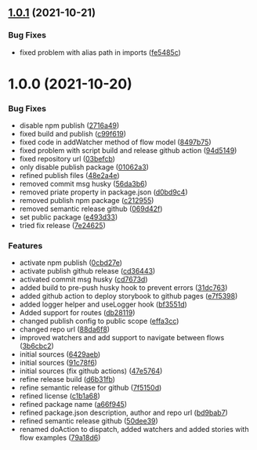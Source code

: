 ## [1.0.1](https://github.com/fabio7maia/react-flow-app/compare/v1.0.0...v1.0.1) (2021-10-21)


### Bug Fixes

* fixed problem with alias path in imports ([fe5485c](https://github.com/fabio7maia/react-flow-app/commit/fe5485c3d7795d77ebf79ec5d138de73349c4ab8))

# 1.0.0 (2021-10-20)


### Bug Fixes

* disable npm publish ([2716a49](https://github.com/fabio7maia/react-flow-app/commit/2716a492e3006ca64e70ebe8d7163db4e844418e))
* fixed build and publish ([c99f619](https://github.com/fabio7maia/react-flow-app/commit/c99f6190f750456f5c9da7ab46a439e9a10a5871))
* fixed code in addWatcher method of flow model ([8497b75](https://github.com/fabio7maia/react-flow-app/commit/8497b754666356037880a81f5e69d08cbe4f1a72))
* fixed problem with script build and release github action ([94d5149](https://github.com/fabio7maia/react-flow-app/commit/94d5149bc8d48483cbf257acc8672952a6ee8f5e))
* fixed repository url ([03befcb](https://github.com/fabio7maia/react-flow-app/commit/03befcb8c35066023bc2dc9f7798343ff6f0353b))
* only disable publish package ([01062a3](https://github.com/fabio7maia/react-flow-app/commit/01062a3bd92687e8d5ecc5eb74476b675d1733df))
* refined publish files ([48e2a4e](https://github.com/fabio7maia/react-flow-app/commit/48e2a4e1bc6390007b2813359f99103fb6283d33))
* removed commit msg husky ([56da3b6](https://github.com/fabio7maia/react-flow-app/commit/56da3b6573536bc45f923361ce73cf3530b0a1e8))
* removed priate property in package.json ([d0bd9c4](https://github.com/fabio7maia/react-flow-app/commit/d0bd9c4f1e4165dee348deacf11f8c35931aee5c))
* removed publish npm package ([c212955](https://github.com/fabio7maia/react-flow-app/commit/c212955389f4116c31972ea0c7878bda75a80f97))
* removed semantic release github ([069d42f](https://github.com/fabio7maia/react-flow-app/commit/069d42fac0b789d833b021b9ac78452098b6a9ed))
* set public package ([e493d33](https://github.com/fabio7maia/react-flow-app/commit/e493d33990c159b415df7b3b0320485d0fb37d1c))
* tried fix release ([7e24625](https://github.com/fabio7maia/react-flow-app/commit/7e24625e9d7717535f3f91f95674f0dc24c9f8fc))


### Features

* activate npm publish ([0cbd27e](https://github.com/fabio7maia/react-flow-app/commit/0cbd27e28837eafa8157572f26ef2de715331cec))
* activate publish github release ([cd36443](https://github.com/fabio7maia/react-flow-app/commit/cd36443cc04babaa95ba23637e22a0882ba0c3fb))
* activated commit msg husky ([cd7673d](https://github.com/fabio7maia/react-flow-app/commit/cd7673d7c2e9381128a39cd5ebb8ca7b5f8625c1))
* added build to pre-push husky hook to prevent errors ([31dc763](https://github.com/fabio7maia/react-flow-app/commit/31dc76334124de4b7c7ad79a385349fae3bf7858))
* added github action to deploy storybook to github pages ([e7f5398](https://github.com/fabio7maia/react-flow-app/commit/e7f53983c89c0e7ea21182cf49a35aba7e879b9d))
* added logger helper and useLogger hook ([bf3551d](https://github.com/fabio7maia/react-flow-app/commit/bf3551d702082b38c977dba06166f895d0cab478))
* Added support for routes ([db28119](https://github.com/fabio7maia/react-flow-app/commit/db28119b3c25f12bdbc90da079caded4e96ed0b7))
* changed publish config to public scope ([effa3cc](https://github.com/fabio7maia/react-flow-app/commit/effa3cce89b21fd5d8a01afae58ae515adce798f))
* changed repo url ([88da6f8](https://github.com/fabio7maia/react-flow-app/commit/88da6f850b28c0ad05b914c929e7305fb08518f4))
* improved watchers and add support to navigate between flows ([3b6cbc2](https://github.com/fabio7maia/react-flow-app/commit/3b6cbc26bbc6ddd81974b3f36708e38389b805ea))
* initial sources ([6429aeb](https://github.com/fabio7maia/react-flow-app/commit/6429aeb30a39322926e53bf963141ceee2c6b834))
* initial sources ([91c78f6](https://github.com/fabio7maia/react-flow-app/commit/91c78f6876818e60a4ed0853989d8b69e97efbc8))
* initial sources (fix github actions) ([47e5764](https://github.com/fabio7maia/react-flow-app/commit/47e57642ec9891c841dcdec0551dfa1aab1a791e))
* refine release build ([d6b31fb](https://github.com/fabio7maia/react-flow-app/commit/d6b31fbb0ffba2c69aed5c17d58721587e472d72))
* refine semantic release for github ([7f5150d](https://github.com/fabio7maia/react-flow-app/commit/7f5150da3559d0862eb2fbc65f06bbb34bbf1486))
* refined license ([c1b1a68](https://github.com/fabio7maia/react-flow-app/commit/c1b1a68180e36ddd33659d7af313774ae828bc17))
* refined package name ([a66f945](https://github.com/fabio7maia/react-flow-app/commit/a66f945416c28f590f88993bc617bc33b147b847))
* refined package.json description, author and repo url ([bd9bab7](https://github.com/fabio7maia/react-flow-app/commit/bd9bab7354df7deda1e92e9cec94045fa82370ef))
* refined semantic release github ([50dee39](https://github.com/fabio7maia/react-flow-app/commit/50dee39f081bf590aedcd2d5a13bebd87a03beff))
* renamed doAction to dispatch, added watchers and added stories with flow examples ([79a18d6](https://github.com/fabio7maia/react-flow-app/commit/79a18d61e55b4bb0e0ed2cd31cc205e98411c66e))
